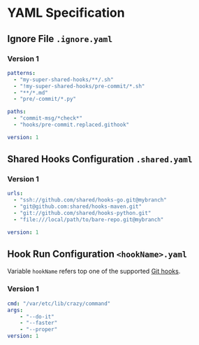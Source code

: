 # YAML Specification

## Ignore File `.ignore.yaml`

### Version 1

```yaml
patterns:
  - "my-super-shared-hooks/**/.sh"
  - "!my-super-shared-hooks/pre-commit/*.sh"
  - "**/*.md"
  - "pre/-commit/*.py"

paths:
  - "commit-msg/*check*"
  - "hooks/pre-commit.replaced.githook"

version: 1
```

## Shared Hooks Configuration `.shared.yaml`

### Version 1

```yaml
urls:
  - "ssh://github.com/shared/hooks-go.git@mybranch"
  - "git@github.com:shared/hooks-maven.git"
  - "git://github.com/shared/hooks-python.git"
  - "file:///local/path/to/bare-repo.git@mybranch"

version: 1
```

## Hook Run Configuration `<hookName>.yaml`

Variable `hookName` refers top one of the supported [Git hooks](/Readme.md).

### Version 1

```yaml
cmd: "/var/etc/lib/crazy/command"
args:
    - "--do-it"
    - "--faster"
    - "--proper"
version: 1
```
